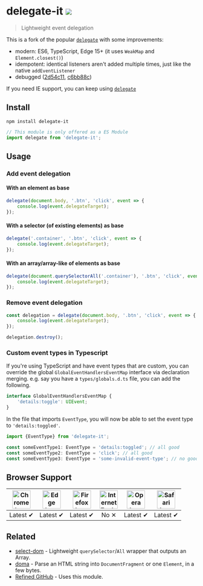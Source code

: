 # delegate-it [![][badge-gzip]][link-bundlephobia]

[badge-gzip]: https://img.shields.io/bundlephobia/minzip/delegate-it.svg?label=gzipped
[link-bundlephobia]: https://bundlephobia.com/result?p=delegate-it

> Lightweight event delegation

This is a fork of the popular [`delegate`](https://github.com/zenorocha/delegate) with some improvements:

- modern: ES6, TypeScript, Edge 15+ (it uses `WeakMap` and `Element.closest()`)
- idempotent: identical listeners aren't added multiple times, just like the native `addEventListener`
- debugged ([2d54c11](https://github.com/fregante/delegate-it/commit/2d54c1182aefd3ec9d8250fda76290971f5d7166), [c6bb88c](https://github.com/fregante/delegate-it/commit/c6bb88c2aa8097b25f22993a237cf09c96bcbfb8))

If you need IE support, you can keep using [`delegate`](https://github.com/zenorocha/delegate)

## Install

```
npm install delegate-it
```

```js
// This module is only offered as a ES Module
import delegate from 'delegate-it';
```

## Usage

### Add event delegation

#### With an element as base

```js
delegate(document.body, '.btn', 'click', event => {
	console.log(event.delegateTarget);
});
```

#### With a selector (of existing elements) as base

```js
delegate('.container', '.btn', 'click', event => {
	console.log(event.delegateTarget);
});
```

#### With an array/array-like of elements as base

```js
delegate(document.querySelectorAll('.container'), '.btn', 'click', event => {
	console.log(event.delegateTarget);
});
```

### Remove event delegation

```js
const delegation = delegate(document.body, '.btn', 'click', event => {
	console.log(event.delegateTarget);
});

delegation.destroy();
```

### Custom event types in Typescript

If you're using TypeScript and have event types that are custom, you can override the global `GlobalEventHandlersEventMap` interface via declaration merging. e.g. say you have a `types/globals.d.ts` file, you can add the following.

```js
interface GlobalEventHandlersEventMap {
	'details:toggle': UIEvent;
}
```

In the file that imports `EventType`, you will now be able to set the event type to `'details:toggled'`.

```js
import {EventType} from 'delegate-it';

const someEventType1: EventType = 'details:toggled'; // all good
const someEventType2: EventType = 'click'; // all good
const someEventType3: EventType = 'some-invalid-event-type'; // no good
```

## Browser Support

| <img src="https://clipboardjs.com/assets/images/chrome.png" width="48px" height="48px" alt="Chrome logo"> | <img src="https://clipboardjs.com/assets/images/edge.png" width="48px" height="48px" alt="Edge logo"> | <img src="https://clipboardjs.com/assets/images/firefox.png" width="48px" height="48px" alt="Firefox logo"> | <img src="https://clipboardjs.com/assets/images/ie.png" width="48px" height="48px" alt="Internet Explorer logo"> | <img src="https://clipboardjs.com/assets/images/opera.png" width="48px" height="48px" alt="Opera logo"> | <img src="https://clipboardjs.com/assets/images/safari.png" width="48px" height="48px" alt="Safari logo"> |
|:---:|:---:|:---:|:---:|:---:|:---:|
| Latest ✔ | Latest ✔ | Latest ✔ | No ✕ | Latest ✔ | Latest ✔ |


## Related

- [select-dom](https://github.com/fregante/select-dom) - Lightweight `querySelector`/`All` wrapper that outputs an Array.
- [doma](https://github.com/fregante/doma) - Parse an HTML string into `DocumentFragment` or one `Element`, in a few bytes.
- [Refined GitHub](https://github.com/sindresorhus/refined-github) - Uses this module.
